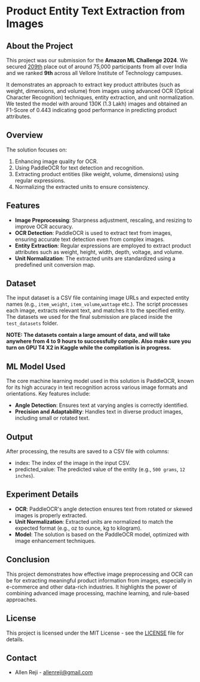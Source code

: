# **Product Entity Text Extraction from Images**
## **About the Project**
This project was our submission for the **Amazon ML Challenge 2024**. We secured [209th](https://unstop.com/hackathons/amazon-ml-challenge-amazon-1100713/coding-challenge/200089) place out of around 75,000 participants from all over India and we ranked **9th** across all Vellore Institute of Technology campuses.

It demonstrates an approach to extract key product attributes (such as weight, dimensions, and volume) from images using advanced OCR (Optical Character Recognition) techniques, entity extraction, and unit normalization.
We tested the model with around 130K (1.3 Lakh) images and obtained an F1-Score of 0.443 indicating good performance in predicting product attributes.

## **Overview**
The solution focuses on:

1.  Enhancing image quality for OCR.
2.  Using PaddleOCR for text detection and recognition.
3.  Extracting product entities (like weight, volume, dimensions) using regular expressions.
4.  Normalizing the extracted units to ensure consistency.
## **Features**
- **Image Preprocessing**: Sharpness adjustment, rescaling, and resizing to improve OCR accuracy.
- **OCR Detection**: PaddleOCR is used to extract text from images, ensuring accurate text detection even from complex images.
- **Entity Extraction**: Regular expressions are employed to extract product attributes such as weight, height, width, depth, voltage, and volume.
- **Unit Normalization**: The extracted units are standardized using a predefined unit conversion map.
## **Dataset**
The input dataset is a CSV file containing image URLs and expected entity names (e.g., `item_weight`, `item_volume`,`wattage` etc.). The script processes each image, extracts relevant text, and matches it to the specified entity. The datasets we used for the final submission are placed inside the `test_datasets` folder. 

**NOTE: The datasets contain a large amount of data, and will take anywhere from 4 to 9 hours to successfully compile. Also make sure you turn on GPU T4 X2 in Kaggle while the compilation is in progress.**
## **ML Model Used**
The core machine learning model used in this solution is PaddleOCR, known for its high accuracy in text recognition across various image formats and orientations. Key features include:

- **Angle Detection**: Ensures text at varying angles is correctly identified.
- **Precision and Adaptability**: Handles text in diverse product images, including small or rotated text.

## **Output**
After processing, the results are saved to a CSV file with columns:

- index: The index of the image in the input CSV.
- predicted_value: The predicted value of the entity (e.g., `500 grams`, `12 inches`).

## **Experiment Details**
- **OCR**: PaddleOCR's angle detection ensures text from rotated or skewed images is properly extracted.
- **Unit Normalization**: Extracted units are normalized to match the expected format (e.g., oz to ounce, kg to kilogram).
- **Model**: The solution is based on the PaddleOCR model, optimized with image enhancement techniques.

## **Conclusion**
This project demonstrates how effective image preprocessing and OCR can be for extracting meaningful product information from images, especially in e-commerce and other data-rich industries. It highlights the power of combining advanced image processing, machine learning, and rule-based approaches.  

## **License**
This project is licensed under the MIT License - see the [LICENSE](./LICENSE) file for details.

## **Contact**
- Allen Reji - allenreji@gmail.com

